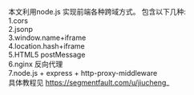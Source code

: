 本文利用node.js 实现前端各种跨域方式。
包含以下几种:<br/>
1.cors </br>
2.jsonp </br>
3.window.name+iframe </br> 
4.location.hash+iframe </br>
5.HTML5 postMessage </br>
6.nginx 反向代理 </br>
7.node.js + express + http-proxy-middleware<br/>
具体教程见 https://segmentfault.com/u/jiucheng_